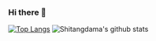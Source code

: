 ### Hi there 👋

<!--
**shitangdama/shitangdama** is a ✨ _special_ ✨ repository because its `README.md` (this file) appears on your GitHub profile.

Here are some ideas to get you started:

- 🔭 I’m currently working on ...
- 🌱 I’m currently learning ...
- 👯 I’m looking to collaborate on ...
- 🤔 I’m looking for help with ...
- 💬 Ask me about ...
- 📫 How to reach me: ...
- 😄 Pronouns: ...
- ⚡ Fun fact: ...
-->
[![Top Langs](https://github-readme-stats.vercel.app/api/top-langs/?username=shitangdama&layout=compact&count_private=true)](https://github.com/anuraghazra/github-readme-stats)
![Shitangdama's github stats](https://github-readme-stats.vercel.app/api?username=shitangdama&show_icons=true&count_private=true)
